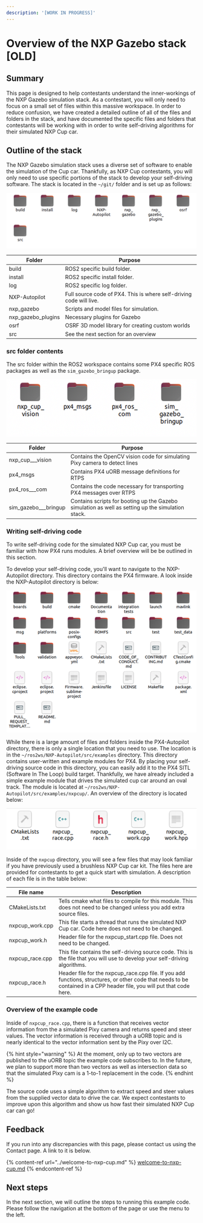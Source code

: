 ```yaml
---
description: '[WORK IN PROGRESS]'
---
```


# Overview of the NXP Gazebo stack \[OLD]

## Summary

This page is designed to help contestants understand the inner-workings of the NXP Gazebo simulation stack. As a contestant, you will only need to focus on a small set of files within this massive workspace. In order to reduce confusion, we have created a detailed outline of all of the files and folders in the stack, and have documented the specific files and folders that contestants will be working with in order to write self-driving algorithms for their simulated NXP Cup car.

## Outline of the stack

The NXP Gazebo simulation stack uses a diverse set of software to enable the simulation of the Cup car. Thankfully, as NXP Cup contestants, you will only need to use specific portions of the stack to develop your self-driving software. The stack is located in the `~/git/` folder and is set up as follows:

![](<../.gitbook/assets/image (38).png>)

| Folder             | Purpose                                                             |
| ------------------ | ------------------------------------------------------------------- |
| build              | ROS2 specific build folder.                                         |
| install            | ROS2 specific install folder.                                       |
| log                | ROS2 specific log folder.                                           |
| NXP-Autopilot      | Full source code of PX4. This is where self-driving code will live. |
| nxp_gazebo         | Scripts and model files for simulation.                             |
| nxp_gazebo_plugins | Necessary plugins for Gazebo                                        |
| osrf               | OSRF 3D model library for creating custom worlds                    |
| src                | See the next section for an overview                                |

### src folder contents

The src folder within the ROS2 workspace contains some PX4 specific ROS packages as well as the `sim_gazebo_bringup` package.

![](<../.gitbook/assets/image (39).png>)

| Folder                | Purpose                                                                                           |
| --------------------- | ------------------------------------------------------------------------------------------------- |
| nxp_cup_\__vision     | Contains the OpenCV vision code for simulating Pixy camera to detect lines                        |
| px4\_msgs             | Contains PX4 uORB message definitions for RTPS                                                    |
| px4\_ros_\__com       | Contains the code necessary for transporting PX4 messages over RTPS                               |
| sim_gazebo_\__bringup | Contains scripts for booting up the Gazebo simulation as well as setting up the simulation stack. |

### Writing self-driving code

To write self-driving code for the simulated NXP Cup car, you must be familiar with how PX4 runs modules. A brief overview will be be outlined in this section. 

To develop your self-driving code, you'll want to navigate to the NXP-Autopilot directory. This directory contains the PX4 firmware. A look inside the NXP-Autopilot directory is below:

![\~/git/PX4-Autopilot](<../.gitbook/assets/image (13).png>)

While there is a large amount of files and folders inside the PX4-Autopilot directory, there is only a single location that you need to use. The location is in the `~/ros2ws/NXP-Autopilot/src/examples` directory. This directory contains user-written and example modules for PX4. By placing your self-driving source code in this directory, you can easily add it to the PX4 SITL (Software In The Loop) build target. Thankfully, we have already included a simple example module that drives the simulated cup car around an oval track. The module is located at `~/ros2ws/NXP-Autopilot/src/examples/nxpcup/`. An overview of the directory is located below:

![\~/git/nxp_ws/src/Firmware/src/examples/nxpcup/](<../.gitbook/assets/image (34).png>)

Inside of the `nxpcup` directory, you will see a few files that may look familiar if you have previously used a brushless NXP Cup car kit. The files here are provided for contestants to get a quick start with simulation. A description of each file is in the table below:

| File name       | Description                                                                                                                                                             |
| --------------- | ----------------------------------------------------------------------------------------------------------------------------------------------------------------------- |
| CMakeLists.txt  | Tells cmake what files to compile for this module. This does not need to be changed unless you add extra source files.                                                  |
| nxpcup_work.cpp | This file starts a thread that runs the simulated NXP Cup car. Code here does not need to be changed.                                                                   |
| nxpcup_work.h   | Header file for the nxpcup_start.cpp file. Does not need to be changed.                                                                                                 |
| nxpcup_race.cpp | This file contains the self-driving source code. This is the file that you will use to develop your self-driving algorithms.                                            |
| nxpcup_race.h   | Header file for the nxpcup_race.cpp file. If you add functions, structures, or other code that needs to be contained in a CPP header file, you will put that code here. |

### Overview of the example code

Inside of `nxpcup_race.cpp`, there is a function that receives vector information from the a simulated Pixy camera and returns speed and steer values. The vector information is received through a uORB topic and is nearly identical to the vector information sent by the Pixy over I2C. 

{% hint style="warning" %}
At the moment, only up to two vectors are published to the uORB topic the example code subscribes to. In the future, we plan to support more than two vectors as well as intersection data so that the simulated Pixy cam is a 1-to-1 replacement in the code.
{% endhint %}

The source code uses a simple algorithm to extract speed and steer values from the supplied vector data to drive the car. We expect contestants to improve upon this algorithm and show us how fast their simulated NXP Cup car can go! 

## Feedback

If you run into any discrepancies with this page, please contact us using the Contact page. A link to it is below.

{% content-ref url="../welcome-to-nxp-cup.md" %}
[welcome-to-nxp-cup.md](../welcome-to-nxp-cup.md)
{% endcontent-ref %}

## Next steps

In the next section, we will outline the steps to running this example code. Please follow the navigation at the bottom of the page or use the menu to the left.
